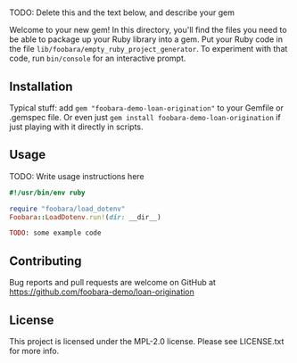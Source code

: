 # 

TODO: Delete this and the text below, and describe your gem

Welcome to your new gem! In this directory, you'll find the files you need to be able to package up your Ruby library
into a gem. Put your Ruby code in the file `lib/foobara/empty_ruby_project_generator`. To experiment with that code,
run `bin/console` for an interactive prompt.


## Installation

Typical stuff: add `gem "foobara-demo-loan-origination"` to your Gemfile or .gemspec file. Or even just
`gem install foobara-demo-loan-origination` if just playing with it directly in scripts.

## Usage

TODO: Write usage instructions here

```ruby
#!/usr/bin/env ruby

require "foobara/load_dotenv"
Foobara::LoadDotenv.run!(dir: __dir__)

TODO: some example code
```
## Contributing

Bug reports and pull requests are welcome on GitHub
at https://github.com/foobara-demo/loan-origination

## License

This project is licensed under the MPL-2.0 license. Please see LICENSE.txt for more info.
